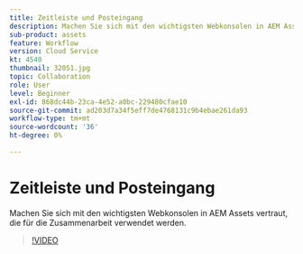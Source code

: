 ```yaml
---
title: Zeitleiste und Posteingang
description: Machen Sie sich mit den wichtigsten Webkonsolen in AEM Assets vertraut, die für die Zusammenarbeit verwendet werden.
sub-product: assets
feature: Workflow
version: Cloud Service
kt: 4540
thumbnail: 32051.jpg
topic: Collaboration
role: User
level: Beginner
exl-id: 868dc44b-23ca-4e52-a0bc-229480cfae10
source-git-commit: ad203d7a34f5eff7de4768131c9b4ebae261da93
workflow-type: tm+mt
source-wordcount: '36'
ht-degree: 0%

---
```


# Zeitleiste und Posteingang

Machen Sie sich mit den wichtigsten Webkonsolen in AEM Assets vertraut, die für die Zusammenarbeit verwendet werden.

>[!VIDEO](https://video.tv.adobe.com/v/32051/?quality=12&learn=on&hidetitle=true)
